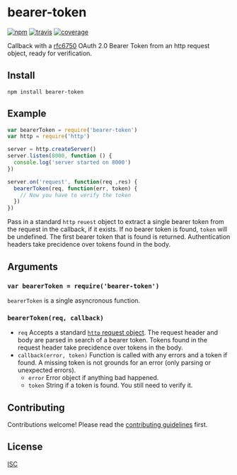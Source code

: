 # bearer-token

[![npm][npm-image]][npm-url]
[![travis][travis-image]][travis-url]
[![coverage][coverage-image]][coverage-url]

[npm-image]: https://img.shields.io/npm/v/bearer-token.svg?style=flat-square
[npm-url]: https://www.npmjs.com/package/bearer-token
[travis-image]: https://img.shields.io/travis/bcomnes/node-bearer-token.svg?style=flat-square
[travis-url]: https://travis-ci.org/bcomnes/node-bearer-token
[coverage-image]: https://img.shields.io/codeclimate/coverage/github/bcomnes/node-bearer-token.svg?style=flat-square
[coverage-url]: https://codeclimate.com/github/bcomnes/node-bearer-token

Callback with a [rfc6750](https://tools.ietf.org/html/rfc6750) OAuth 2.0 Bearer Token from an http request object, ready for verification.

## Install

```
npm install bearer-token
```

## Example

```js
var bearerToken = require('bearer-token')
var http = require('http')

server = http.createServer()
server.listen(8000, function () {
  console.log('server started on 8000')
})

server.on('request', function(req ,res) {
  bearerToken(req, function(err, token) {
    // Now you have to verify the token
  })
})
```

Pass in a standard `http` `reuest` object to extract a single bearer token from the request in the callback, if it exists.  If no bearer token is found, `token` will be undefined.  The first bearer token that is found is returned.  Authentication headers take precidence over tokens found in the body.

## Arguments

### `var bearerToken = require('bearer-token')`

`bearerToken` is a single asyncronous function.

### `bearerToken(req, callback)`

- `req` Accepts a standard [`http` request object](https://nodejs.org/api/http.html#http_http_incomingmessage).  The request header and body are parsed in search of a bearer token.  Tokens found in the request header take precidence over tokens in the body.
- `callback(error, token)` Function is called with any errors and a token if found.  A missing token is not grounds for an error (only parsing or unexpected errors).
  - `error` Error object if anything bad happened.
  - `token` String if a token is found.  You still need to verify it.

## Contributing

Contributions welcome! Please read the [contributing guidelines](CONTRIBUTING.md) first.

## License

[ISC](LICENSE.md)
